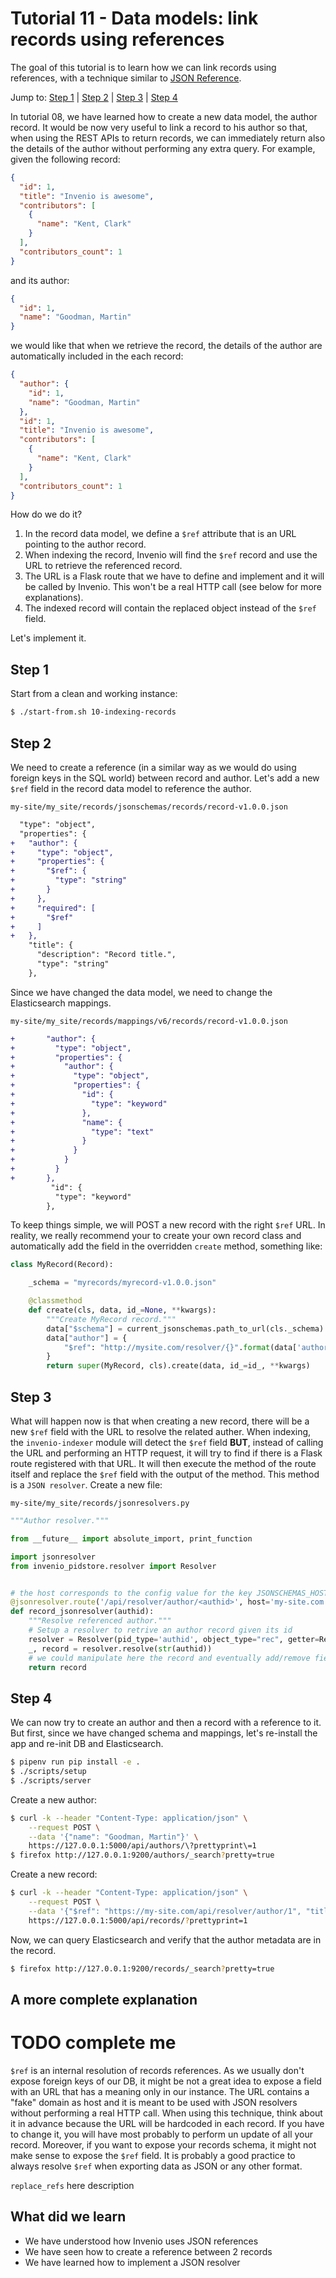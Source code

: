 # Tutorial 11 - Data models: link records using references

The goal of this tutorial is to learn how we can link records using references, with a technique similar to [JSON Reference](https://json-spec.readthedocs.io/reference.html).

Jump to: [Step 1](#step-1) | [Step 2](#step-2) | [Step 3](#step-3) | [Step 4](#step-4)

In tutorial 08, we have learned how to create a new data model, the author record. It would be now very useful to link a record to his author so that, when using the REST APIs to return records, we can immediately return also the details of the author without performing any extra query.
For example, given the following record:

```json
{
  "id": 1,
  "title": "Invenio is awesome",
  "contributors": [
    {
      "name": "Kent, Clark"
    }
  ],
  "contributors_count": 1
}
```

and its author:

```json
{
  "id": 1,
  "name": "Goodman, Martin"
}
```

we would like that when we retrieve the record, the details of the author are automatically included in the each record:

```json
{
  "author": {
    "id": 1,
    "name": "Goodman, Martin"
  },
  "id": 1,
  "title": "Invenio is awesome",
  "contributors": [
    {
      "name": "Kent, Clark"
    }
  ],
  "contributors_count": 1
}
```

How do we do it?

1. In the record data model, we define a `$ref` attribute that is an URL pointing to the author record.
2. When indexing the record, Invenio will find the `$ref` record and use the URL to retrieve the referenced record.
3. The URL is a Flask route that we have to define and implement and it will be called by Invenio. This won't be a real HTTP call (see below for more explanations).
3. The indexed record will contain the replaced object instead of the `$ref` field.

Let's implement it.

## Step 1

Start from a clean and working instance:

```bash
$ ./start-from.sh 10-indexing-records
```

## Step 2

We need to create a reference (in a similar way as we would do using foreign keys in the SQL world) between record and author. Let's add a new `$ref` field in the record data model to reference the author.

`my-site/my_site/records/jsonschemas/records/record-v1.0.0.json`

```diff
  "type": "object",
  "properties": {
+   "author": {
+     "type": "object",
+     "properties": {
+       "$ref": {
+         "type": "string"
+       }
+     },
+     "required": [
+       "$ref"
+     ]
+   },
    "title": {
      "description": "Record title.",
      "type": "string"
    },
```

Since we have changed the data model, we need to change the Elasticsearch mappings.

`my-site/my_site/records/mappings/v6/records/record-v1.0.0.json`

```diff
+       "author": {
+         "type": "object",
+         "properties": {
+           "author": {
+             "type": "object",
+             "properties": {
+               "id": {
+                 "type": "keyword"
+               },
+               "name": {
+                 "type": "text"
+               }
+             }
+           }
+         }
+       },
         "id": {
          "type": "keyword"
        },
```

To keep things simple, we will POST a new record with the right `$ref` URL.
In reality, we really recommend your to create your own record class and automatically add the field in the overridden `create` method, something like:

```python
class MyRecord(Record):

    _schema = "myrecords/myrecord-v1.0.0.json"

    @classmethod
    def create(cls, data, id_=None, **kwargs):
        """Create MyRecord record."""
        data["$schema"] = current_jsonschemas.path_to_url(cls._schema)
        data["author"] = {
            "$ref": "http://mysite.com/resolver/{}".format(data['author_id'])
        }
        return super(MyRecord, cls).create(data, id_=id_, **kwargs)
```

## Step 3

What will happen now is that when creating a new record, there will be a new `$ref` field with the URL to resolve the related auther.
When indexing, the `invenio-indexer` module will detect the `$ref` field **BUT**, instead of calling the URL and performing an HTTP request, it will try to find if there is a Flask route registered with that URL. It will then execute the method of the route itself and replace the `$ref` field with the output of the method. This method is a `JSON resolver`. Create a new file:

`my-site/my_site/records/jsonresolvers.py`

```python
"""Author resolver."""

from __future__ import absolute_import, print_function

import jsonresolver
from invenio_pidstore.resolver import Resolver


# the host corresponds to the config value for the key JSONSCHEMAS_HOST
@jsonresolver.route('/api/resolver/author/<authid>', host='my-site.com')
def record_jsonresolver(authid):
    """Resolve referenced author."""
    # Setup a resolver to retrive an author record given its id
    resolver = Resolver(pid_type='authid', object_type="rec", getter=Record.get_record)
    _, record = resolver.resolve(str(authid))
    # we could manipulate here the record and eventually add/remove fields
    return record
```

## Step 4

We can now try to create an author and then a record with a reference to it. But first, since we have changed schema and mappings, let's re-install the app and re-init DB and Elasticsearch.

```bash
$ pipenv run pip install -e .
$ ./scripts/setup
$ ./scripts/server
```

Create a new author:

```bash
$ curl -k --header "Content-Type: application/json" \
    --request POST \
    --data '{"name": "Goodman, Martin"}' \
    https://127.0.0.1:5000/api/authors/\?prettyprint\=1
$ firefox http://127.0.0.1:9200/authors/_search?pretty=true
```

Create a new record:

```bash
$ curl -k --header "Content-Type: application/json" \
    --request POST \
    --data '{"$ref": "https://my-site.com/api/resolver/author/1", "title": "Invenio is awesome", "contributors": [{"name": "Kent, Clark"}], "owner": 1}' \
    https://127.0.0.1:5000/api/records/?prettyprint=1
```

Now, we can query Elasticsearch and verify that the author metadata are in the record.

```bash
$ firefox http://127.0.0.1:9200/records/_search?pretty=true
```

## A more complete explanation

# TODO complete me

`$ref` is an internal resolution of records references. As we usually don't expose foreign keys of our DB, it might be not a great idea to expose a field with an URL that has a meaning only in our instance. The URL contains a "fake" domain as host and it is meant to be used with JSON resolvers without performing a real HTTP call.
When using this technique, think about it in advance because the URL will be hardcoded in each record. If you have to change it, you will have most probably to perform un update of all your record.
Moreover, if you want to expose your records schema, it might not make sense to expose the `$ref` field. It is probably a good practice to always resolve `$ref` when exporting data as JSON or any other format.

`replace_refs` here description

## What did we learn

- We have understood how Invenio uses JSON references
- We have seen how to create a reference between 2 records
- We have learned how to implement a JSON resolver
